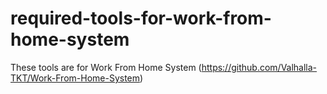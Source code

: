 # required-tools-for-work-from-home-system
These tools are for Work From Home System (https://github.com/Valhalla-TKT/Work-From-Home-System)
